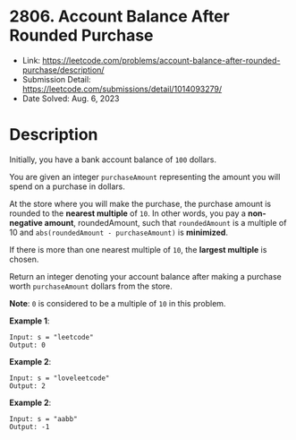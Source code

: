 # 2806. Account Balance After Rounded Purchase

- Link: https://leetcode.com/problems/account-balance-after-rounded-purchase/description/
- Submission Detail: https://leetcode.com/submissions/detail/1014093279/
- Date Solved: Aug. 6, 2023

# Description

Initially, you have a bank account balance of `100` dollars.

You are given an integer `purchaseAmount` representing the amount you will spend on a purchase in dollars.

At the store where you will make the purchase, the purchase amount is rounded to the **nearest multiple** of `10`. In other words, you pay a **non-negative amount**, roundedAmount, such that `roundedAmount` is a multiple of 10 and `abs(roundedAmount - purchaseAmount)` is **minimized**.

If there is more than one nearest multiple of `10`, the **largest multiple** is chosen.

Return an integer denoting your account balance after making a purchase worth `purchaseAmount` dollars from the store.

**Note**: `0` is considered to be a multiple of `10` in this problem.

**Example 1**:

```
Input: s = "leetcode"
Output: 0
```

**Example 2**:

```
Input: s = "loveleetcode"
Output: 2
```

**Example 2**:

```
Input: s = "aabb"
Output: -1
```
